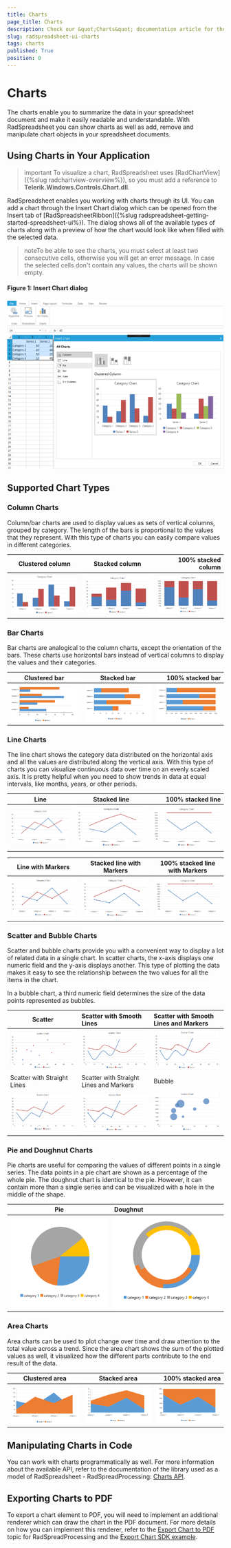 ```yaml
---
title: Charts
page_title: Charts
description: Check our &quot;Charts&quot; documentation article for the RadSpreadsheet {{ site.framework_name }} control.
slug: radspreadsheet-ui-charts
tags: charts
published: True
position: 0
---
```


# Charts


The charts enable you to summarize the data in your spreadsheet document and make it easily readable and understandable. With RadSpreadsheet you can show charts as well as add, remove and manipulate chart objects in your spreadsheet documents.

## Using Charts in Your Application

>important To visualize a chart, RadSpreadsheet uses [RadChartView]({%slug radchartview-overview%}), so you must add a reference to **Telerik.Windows.Controls.Chart.dll**.

RadSpreadsheet enables you working with charts through its UI. You can add a chart through the Insert Chart dialog  which can be opened from the Insert tab of [RadSpreadsheetRibbon]({%slug radspreadsheet-getting-started-spreadsheet-ui%}). The dialog shows all of the available types of charts along with a preview of how the chart would look like when filled with the selected data.

>noteTo be able to see the charts, you must select at least two consecutive cells, otherwise you will get an error message. In case the selected cells don't contain any values, the charts will be shown empty. 

#### Figure 1: Insert Chart dialog
![{{ site.framework_name }} RadSpreadsheet Insert Chart dialog](images/Features-Charts_15.png)

## Supported Chart Types

### Column Charts

Column/bar charts are used to display values as sets of vertical columns, grouped by category. The length of the bars is proportional to the values that they represent. With this type of charts you can easily compare values in different categories. 


| Clustered column        | Stacked column | 100% stacked column |
| ----------------------- |:--------------:| -------------------:|
| ![{{ site.framework_name }} RadSpreadsheet Clustered Column](images/Features-Charts_1.png) | ![{{ site.framework_name }} RadSpreadsheet Stacked Column](images/Features-Charts_2.png) | ![{{ site.framework_name }} RadSpreadsheet 100% Stacked Column](images/Features-Charts_3.png)|


### Bar Charts

Bar charts are analogical to the column charts, except the orientation of the bars. These charts use horizontal bars instead of vertical columns to display the values and their categories.


| Clustered bar           | Stacked bar    | 100% stacked bar    |
| ----------------------- |:--------------:| -------------------:|
| ![{{ site.framework_name }} RadSpreadsheet Clustered Bar](images/Features-Charts_4.png) | ![{{ site.framework_name }} RadSpreadsheet Stacked Bar](images/Features-Charts_5.png) | ![{{ site.framework_name }} RadSpreadsheet 100% Stacked Bar](images/Features-Charts_6.png)|



### Line Charts

The line chart shows the category data distributed on the horizontal axis and all the values are distributed along the vertical axis. With this type of charts you can visualize continuous data over time on an evenly scaled axis. It is pretty helpful when you need to show trends in data at equal intervals, like months, years, or other periods.


| Line                    | Stacked line   | 100% stacked line   |
| ----------------------- |:--------------:| -------------------:|
| ![{{ site.framework_name }} RadSpreadsheet Line](images/Features-Charts_7.png) | ![{{ site.framework_name }} RadSpreadsheet Stacked Line](images/Features-Charts_8.png) | ![{{ site.framework_name }} RadSpreadsheet 100% Stacked Line](images/Features-Charts_9.png)|

| Line with Markers       | Stacked line with Markers| 100% stacked line with Markers|
| ----------------------- |:------------------------:| :----------------------------:
| ![{{ site.framework_name }} RadSpreadsheet Line with Markers](images/Features-Charts_16.png) | ![{{ site.framework_name }} RadSpreadsheet Stacked Line with Markers](images/Features-Charts_17.png) | ![{{ site.framework_name }} RadSpreadsheet 100% Stacked Line with Markers](images/Features-Charts_18.png)|

### Scatter and Bubble Charts

Scatter and bubble charts provide you with a convenient way to display a lot of related data in a single chart. In scatter charts, the x-axis displays one numeric field and the y-axis displays another. This type of plotting the data makes it easy to see the relationship between the two values for all the items in the chart.

In a bubble chart, a third numeric field determines the size of the data points represented as bubbles.

| Scatter     |Scatter with Smooth Lines | Scatter with Smooth Lines and Markers | 
| ----------- |:------------------------ |:--------------------------------------| 
| ![{{ site.framework_name }} RadSpreadsheet Scatter](images/Features-Charts_20.png) | ![{{ site.framework_name }} RadSpreadsheet Scatter with Smooth Lines](images/Features-Charts_22.png) | ![{{ site.framework_name }} RadSpreadsheet Scatter with Smooth Lines and Markers](images/Features-Charts_21.png) |
| Scatter with Straight Lines     |Scatter with Straight Lines and Markers | Bubble | 
| ![{{ site.framework_name }} RadSpreadsheet Scatter with Straight Lines](images/Features-Charts_24.png) | ![{{ site.framework_name }} RadSpreadsheet Scatter with Straight Lines and Markers](images/Features-Charts_23.png) | ![{{ site.framework_name }} RadSpreadsheet Bubble](images/Features-Charts_19.png) |




### Pie and Doughnut Charts
	
Pie charts are useful for comparing the values of different points in a single series. The data points in a pie chart are shown as a percentage of the whole pie. The doughnut chart is identical to the pie. However, it can contain more than a single series and can be visualized with a hole in the middle of the shape.


| Pie         | Doughnut  | 
| ----------- |:----------| 
| ![{{ site.framework_name }} RadSpreadsheet Pie](images/Features-Charts_10.png) | ![{{ site.framework_name }} RadSpreadsheet Doughnut](images/Features-Charts_11.png) |



### Area Charts

Area charts can be used to plot change over time and draw attention to the total value across a trend. Since the area chart shows the sum of the plotted values as well, it visualized how the different parts contribute to the end result of the data.

| Clustered area          | Stacked area   | 100% stacked area   |
| ----------------------- |:--------------:| -------------------:|
| ![{{ site.framework_name }} RadSpreadsheet Clustered Area](images/Features-Charts_12.png) | ![{{ site.framework_name }} RadSpreadsheet Stacked Area](images/Features-Charts_13.png) | ![{{ site.framework_name }} RadSpreadsheet 100% Stacked Area](images/Features-Charts_14.png)|


## Manipulating Charts in Code

You can work with charts programmatically as well. For more information about the available API, refer to the documentation of the library used as a model of RadSpreadsheet - RadSpreadProcessing: [Charts API](https://docs.telerik.com/devtools/document-processing/libraries/radspreadprocessing/features/charts/overview).

## Exporting Charts to PDF

To export a chart element to PDF, you will need to implement an additional renderer which can draw the chart in the PDF document. For more details on how you can implement this renderer, refer to the [Export Chart to PDF](https://docs.telerik.com/devtools/document-processing/libraries/radspreadprocessing/features/charts/pdf-export.html) topic for RadSpreadProcessing and the [Export Chart SDK example](https://github.com/telerik/document-processing-sdk/tree/master/SpreadProcessing/ExportChart).